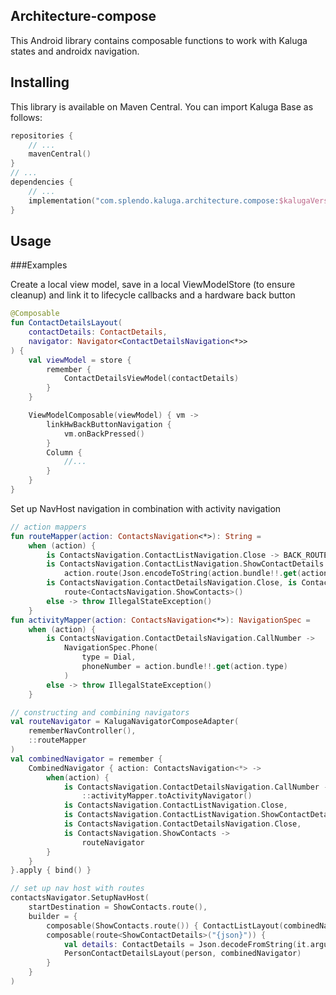## Architecture-compose
This Android library contains composable functions to work with Kaluga states and androidx navigation.

## Installing
This library is available on Maven Central. You can import Kaluga Base as follows:

```kotlin
repositories {
    // ...
    mavenCentral()
}
// ...
dependencies {
    // ...
    implementation("com.splendo.kaluga.architecture.compose:$kalugaVersion")
}
```

## Usage
###Examples

Create a local view model, save in a local ViewModelStore (to ensure cleanup) and 
link it to lifecycle callbacks and a hardware back button

```kotlin
@Composable
fun ContactDetailsLayout(
    contactDetails: ContactDetails,
    navigator: Navigator<ContactDetailsNavigation<*>>
) {
    val viewModel = store { 
        remember {
            ContactDetailsViewModel(contactDetails)
        }
    }

    ViewModelComposable(viewModel) { vm ->
        linkHwBackButtonNavigation {
            vm.onBackPressed()
        }
        Column {
            //...
        }
    }
}
```

Set up NavHost navigation in combination with activity navigation

```kotlin
// action mappers
fun routeMapper(action: ContactsNavigation<*>): String = 
    when (action) {
        is ContactsNavigation.ContactListNavigation.Close -> BACK_ROUTE
        is ContactsNavigation.ContactListNavigation.ShowContactDetails -> 
            action.route(Json.encodeToString(action.bundle!!.get(action.type)))
        is ContactsNavigation.ContactDetailsNavigation.Close, is ContactsNavigation.ShowContacts -> 
            route<ContactsNavigation.ShowContacts>()
        else -> throw IllegalStateException()
    }
fun activityMapper(action: ContactsNavigation<*>): NavigationSpec = 
    when (action) {
        is ContactsNavigation.ContactDetailsNavigation.CallNumber -> 
            NavigationSpec.Phone(
                type = Dial,
                phoneNumber = action.bundle!!.get(action.type)
            )
        else -> throw IllegalStateException()
    }

// constructing and combining navigators
val routeNavigator = KalugaNavigatorComposeAdapter(
    rememberNavController(),
    ::routeMapper
)
val combinedNavigator = remember {
    CombinedNavigator { action: ContactsNavigation<*> ->
        when(action) {
            is ContactsNavigation.ContactDetailsNavigation.CallNumber ->
                ::activityMapper.toActivityNavigator()
            is ContactsNavigation.ContactListNavigation.Close,
            is ContactsNavigation.ContactListNavigation.ShowContactDetails,
            is ContactsNavigation.ContactDetailsNavigation.Close, 
            is ContactsNavigation.ShowContacts ->
                routeNavigator
        }
    }
}.apply { bind() }

// set up nav host with routes
contactsNavigator.SetupNavHost(
    startDestination = ShowContacts.route(),
    builder = {
        composable(ShowContacts.route()) { ContactListLayout(combinedNavigator) }
        composable(route<ShowContactDetails>("{json}")) {
            val details: ContactDetails = Json.decodeFromString(it.arguments!!.getString("json")!!)
            PersonContactDetailsLayout(person, combinedNavigator)
        }
    }
)
```